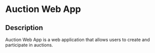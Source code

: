 # Auction Web App

## Description

Auction Web App is a web application that allows users to create and participate in auctions.